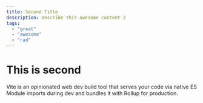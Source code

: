 ```yaml
---
title: Second Title
description: Describe this awesome content 2
tags:
  - "great"
  - "awesome"
  - "rad"
---
```


# This is second

Vite is an opinionated web dev build tool that serves your code via native ES Module imports during dev and bundles it with Rollup for production.

